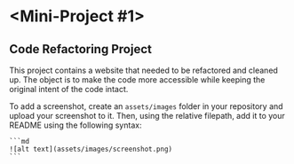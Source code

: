 # <Mini-Project #1>

## Code Refactoring Project

  This project contains a website that needed to be refactored and cleaned up. The object is to make the code more accessible while keeping the original intent of the code intact.  


To add a screenshot, create an `assets/images` folder in your repository and upload your screenshot to it. Then, using the relative filepath, add it to your README using the following syntax:

    ```md
    ![alt text](assets/images/screenshot.png)
    ```
